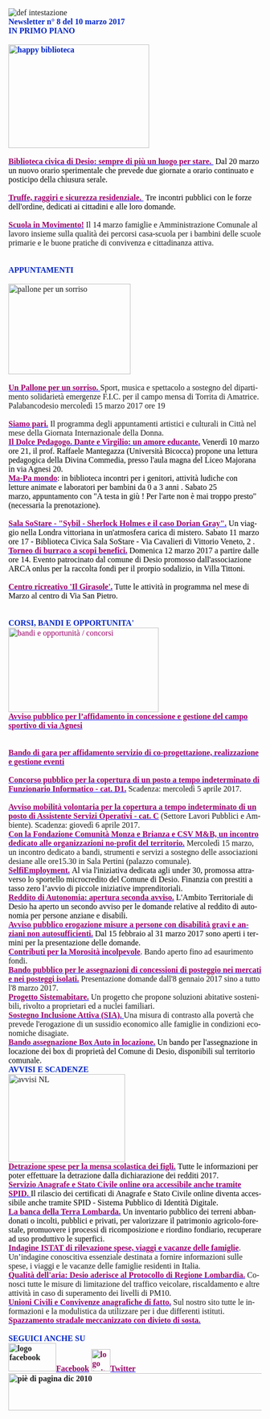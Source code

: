 <html xmlns:v="urn:schemas-microsoft-com:vml" xmlns:o="urn:schemas-microsoft-com:office:office" xmlns:w="urn:schemas-microsoft-com:office:word" xmlns:m="http://schemas.microsoft.com/office/2004/12/omml" xmlns="http://www.w3.org/TR/REC-html40"><head><meta http-equiv=Content-Type content="text/html; charset=utf-8"><meta name=Generator content="Microsoft Word 15 (filtered medium)"><!--[if !mso]><style>v\:* {behavior:url(#default#VML);}
o\:* {behavior:url(#default#VML);}
w\:* {behavior:url(#default#VML);}
.shape {behavior:url(#default#VML);}
</style><![endif]--><style><!--
/* Font Definitions */
@font-face
	{font-family:"Cambria Math";
	panose-1:2 4 5 3 5 4 6 3 2 4;}
@font-face
	{font-family:Calibri;
	panose-1:2 15 5 2 2 2 4 3 2 4;}
/* Style Definitions */
p.MsoNormal, li.MsoNormal, div.MsoNormal
	{margin:0cm;
	margin-bottom:.0001pt;
	font-size:12.0pt;
	font-family:"Times New Roman",serif;}
a:link, span.MsoHyperlink
	{mso-style-priority:99;
	color:blue;
	text-decoration:underline;}
a:visited, span.MsoHyperlinkFollowed
	{mso-style-priority:99;
	color:purple;
	text-decoration:underline;}
p.msonormal0, li.msonormal0, div.msonormal0
	{mso-style-name:msonormal;
	mso-margin-top-alt:auto;
	margin-right:0cm;
	mso-margin-bottom-alt:auto;
	margin-left:0cm;
	font-size:12.0pt;
	font-family:"Times New Roman",serif;}
span.StileMessaggioDiPostaElettronica20
	{mso-style-type:personal-reply;
	font-family:"Calibri",sans-serif;
	color:windowtext;}
.MsoChpDefault
	{mso-style-type:export-only;
	font-family:"Calibri",sans-serif;
	mso-fareast-language:EN-US;}
@page WordSection1
	{size:612.0pt 792.0pt;
	margin:70.85pt 2.0cm 2.0cm 2.0cm;}
div.WordSection1
	{page:WordSection1;}
--></style><!--[if gte mso 9]><xml>
<o:shapedefaults v:ext="edit" spidmax="1026" />
</xml><![endif]--><!--[if gte mso 9]><xml>
<o:shapelayout v:ext="edit">
<o:idmap v:ext="edit" data="1" />
</o:shapelayout></xml><![endif]--></head><body lang=IT link=blue vlink=purple><div class=WordSection1><div><div><div><div><div><p class=MsoNormal><img id="_x0000_i1025" src="http://www.comune.desio.mb.it/servizi/gestionedocumentale/visualizzadocumento.aspx?id=6276" alt="def intestazione"><o:p></o:p></p><div><div><p class=MsoNormal><strong><span style='color:#0426C6'>Newsletter n°&nbsp;8 del&nbsp;10 marzo 2017</span></strong><o:p></o:p></p></div><div><p class=MsoNormal><strong><span style='color:#0426C6'>IN PRIMO PIANO</span></strong><o:p></o:p></p></div><div><p class=MsoNormal>&nbsp;<o:p></o:p></p></div><div><p class=MsoNormal><b><span style='color:#0426C6'><img width=280 height=206 style='width:2.9166in;height:2.1458in' id="_x0000_i1026" src="http://www.comune.desio.mb.it/servizi/gestionedocumentale/visualizzadocumento.aspx?ID=22250" alt="happy biblioteca"></span></b><o:p></o:p></p></div><div><p class=MsoNormal>&nbsp;<o:p></o:p></p></div><div><p class=MsoNormal><a href="http://www.comune.desio.mb.it/servizi/notizie/notizie_fase02.aspx?ID=43469" target="_blank"><strong><span style='color:#990066'>Biblioteca civica di Desio: sempre di più un luogo per stare. </span></strong></a><span style='color:#990066'>&nbsp;</span><span style='color:black'>Dal 20 marzo un nuovo orario sperimentale che prevede due giornate a orario continuato e posticipo della chiusura serale. &nbsp;</span><o:p></o:p></p></div><div><p class=MsoNormal><span style='color:#0426C6'>&nbsp;</span><o:p></o:p></p></div><div><p class=MsoNormal><span style='color:black'><a href="http://www.comune.desio.mb.it/servizi/notizie/notizie_fase02.aspx?ID=43449" target="_blank"><strong><span style='color:#990066;background:white'>Truffe, raggiri e sicurezza residenziale. </span></strong></a><span style='background:white'>&nbsp;</span>Tre incontri pubblici con le forze dell'ordine, dedicati ai cittadini e alle loro domande.</span><o:p></o:p></p></div><div><p class=MsoNormal>&nbsp;<o:p></o:p></p></div><div><p class=MsoNormal><a href="http://www.comune.desio.mb.it/servizi/notizie/notizie_fase02.aspx?ID=43454" target="_blank"><strong><span style='color:#990066'>Scuola in Movimento!</span></strong></a><strong><span style='color:#CC3366'> </span></strong>Il 14 marzo famiglie e Amministrazione Comunale al lavoro insieme sulla qualità dei percorsi casa-scuola per i bambini delle scuole primarie e le buone pratiche di convivenza e cittadinanza attiva. <o:p></o:p></p></div><div><p class=MsoNormal>&nbsp;<o:p></o:p></p></div><div><p class=MsoNormal>&nbsp;<o:p></o:p></p></div><div><p class=MsoNormal><strong><span style='color:#0426C6'>APPUNTAMENTI </span></strong><o:p></o:p></p></div><div><p class=MsoNormal>&nbsp;<o:p></o:p></p></div><div><p class=MsoNormal><img border=0 width=243 height=180 style='width:2.5312in;height:1.875in' id="_x0000_i1027" src="http://www.comune.desio.mb.it/servizi/gestionedocumentale/visualizzadocumento.aspx?ID=22249" alt="pallone per un sorriso "><o:p></o:p></p></div><div><p class=MsoNormal>&nbsp;<o:p></o:p></p></div><div><p class=MsoNormal><a href="http://www.comune.desio.mb.it/servizi/notizie/notizie_fase02.aspx?ID=43427" target="_blank"><strong><span style='color:#990066'>Un Pallone per un sorriso.</span></strong><strong><span style='color:#CC3366'> </span></strong></a>Sport, musica e spettacolo a sostegno del dipartimento solidarietà emergenze F.I.C. per il campo mensa di Torrita di Amatrice. Palabancodesio mercoledì 15 marzo 2017 ore 19<o:p></o:p></p></div><div><p class=MsoNormal><br><a href="http://www.comune.desio.mb.it/upload/desio/gestionedocumentale/culturandomarzo2017_784_22208.pdf" target="_blank"><strong><span style='color:#990066'>Siamo pari.</span></strong></a> Il programma degli appuntamenti artistici e culturali in Città nel mese della&nbsp;Giornata Internazionale della Donna. <o:p></o:p></p></div><div><div><p class=MsoNormal><strong><span style='color:#990066'><a href="https://www.liceodesio.gov.it/" target="_blank"><span style='color:#990066'>Il Dolce Pedagogo. Dante e Virgilio: un amore educante.</span></a></span></strong><span style='color:black'> Venerdì 10 marzo ore 21, il prof. Raffaele Mantegazza (Università Bicocca) propone&nbsp;una lettura pedagogica della Divina Commedia, presso l'aula magna del Liceo Majorana in via Agnesi 20. </span><o:p></o:p></p></div><div><p class=MsoNormal><span style='color:#990066'><a href="http://www.comune.desio.mb.it/servizi/notizie/notizie_fase02.aspx?ID=41527" target="_blank"><strong><span style='color:#990066'>Ma-Pa mondo</span></strong></a></span><span style='color:black'>: in biblioteca incontri per i genitori, attività ludiche con letture&nbsp;animate e laboratori per bambini da 0 a 3 anni . Sabato 25 marzo,&nbsp;appuntamento con &quot;A testa in giù ! Per l'arte non è mai troppo presto&quot; (necessaria la prenotazione).</span><o:p></o:p></p></div><div><p class=MsoNormal>&nbsp;<o:p></o:p></p></div></div><div><p class=MsoNormal><strong><span style='color:#990066'><a href="http://www.comune.desio.mb.it/servizi/notizie/notizie_fase02.aspx?ID=43346" target="_blank"><span style='color:#990066'>Sala SoStare - &quot;Sybil - Sherlock Holmes e il caso Dorian Gray&quot;.</span></a></span><span style='color:black'> </span></strong><span style='color:black'>Un viaggio nella Londra vittoriana in un'atmosfera carica di mistero. Sabato 11 marzo ore 17 - Biblioteca Civica&nbsp;Sala SoStare - Via Cavalieri di Vittorio Veneto, 2 .</span><o:p></o:p></p></div><div><div><p class=MsoNormal><strong><span style='color:#990066'><a href="http://www.comune.desio.mb.it/servizi/notizie/notizie_fase02.aspx?ID=43367" target="_blank"><span style='color:#990066'>Torneo di burraco a scopi benefici.</span></a></span></strong><span style='color:black'> Domenica 12 marzo 2017 a partire dalle ore 14. Evento patrocinato dal comune di Desio promosso dall'associazione ARCA onlus per la raccolta fondi per il prorpio sodalizio, in Villa Tittoni. </span><o:p></o:p></p></div><div><p class=MsoNormal>&nbsp;<o:p></o:p></p></div><div><p class=MsoNormal><span style='color:black'><a href="http://www.comune.desio.mb.it/servizi/notizie/notizie_fase02.aspx?ID=43331" target="_blank"><strong><span style='color:#990066'>Centro ricreativo 'Il Girasole'.</span></strong></a> Tutte le attività in programma nel mese di Marzo&nbsp;al centro&nbsp;di Via San Pietro. </span><o:p></o:p></p></div><div><p class=MsoNormal>&nbsp;<o:p></o:p></p></div><div><p class=MsoNormal>&nbsp;<o:p></o:p></p></div><div><p class=MsoNormal><strong><span style='color:#0426C6'>CORSI, BANDI E OPPORTUNITA'</span></strong> <o:p></o:p></p></div><div><p class=MsoNormal><span style='color:#990066'><img border=0 width=299 height=168 style='width:3.1145in;height:1.75in' id="_x0000_i1028" src="http://www.comune.desio.mb.it/servizi/gestionedocumentale/visualizzadocumento.aspx?id=18790" alt="bandi e opportunità / concorsi"></span><o:p></o:p></p></div><div><p class=MsoNormal><a href="http://www.comune.desio.mb.it/servizi/notizie/notizie_fase02.aspx?ID=43446" target="_blank"><o:p></o:p></a></p><div><p class=MsoNormal><strong><u><span style='color:#990066'><a href="http://www.comune.desio.mb.it/servizi/notizie/notizie_fase02.aspx?ID=43446" target="_blank"><span style='color:#990066'>Avviso pubblico per l’affidamento in concessione e gestione del campo sportivo di via Agnesi </span><span style='color:windowtext;font-weight:normal;text-decoration:none'><o:p></o:p></span></a></span></u></strong></p></div><p class=MsoNormal><o:p>&nbsp;</o:p></p></div><div><p class=MsoNormal>&nbsp;<o:p></o:p></p></div><div><p class=MsoNormal><a href="http://www.comune.desio.mb.it/servizi/notizie/notizie_fase02.aspx?ID=43410" target="_blank"><strong><span style='color:#990066'>Bando di gara per affidamento servizio di co-progettazione, realizzazione e gestione eventi </span></strong></a><o:p></o:p></p></div><div><p class=MsoNormal><br><a href="http://www.comune.desio.mb.it/servizi/notizie/notizie_fase02.aspx?ID=43461" target="_blank"><strong><span style='color:#990066'>Concorso pubblico per la copertura di&nbsp;un posto a tempo indeterminato di Funzionario Informatico - cat. D1.</span></strong></a><span style='color:#990066'> </span>Scadenza: mercoledì 5 aprile 2017.<o:p></o:p></p></div><div><p class=MsoNormal>&nbsp;<o:p></o:p></p></div><div><p class=MsoNormal><a href="http://www.comune.desio.mb.it/servizi/notizie/notizie_fase02.aspx?ID=43463" target="_blank"><strong><span style='color:#990066'>Avviso mobilità volontaria per la copertura a tempo indeterminato di un posto di Assistente Servizi Operativi - cat. C</span></strong></a>&nbsp;(Settore Lavori Pubblici e Ambiente). Scadenza: giovedì 6 aprile 2017.<o:p></o:p></p></div><div><p class=MsoNormal><a href="http://www.comune.desio.mb.it/servizi/notizie/notizie_fase02.aspx?ID=43389" target="_blank"><strong><span style='color:#990066'>Con la Fondazione Comunità Monza e Brianza e CSV M&amp;B, un incontro dedicato alle organizzazioni no-profit del territorio.</span></strong></a> Mercoledì 15 marzo, un incontro dedicato a bandi, strumenti e servizi a sostegno delle associazioni desiane alle ore15.30 in Sala Pertini (palazzo comunale).<o:p></o:p></p></div></div><div><p class=MsoNormal><span style='color:#990066'><a href="http://www.comune.desio.mb.it/servizi/notizie/notizie_fase02.aspx?ID=43223" target="_blank"><strong><span style='color:#990066'>SelfiEmployment.</span></strong></a></span><strong><span style='color:black'> </span></strong><span style='color:black'>Al via l'iniziativa dedicata agli under 30, promossa attraverso lo sportello microcredito del Comune di Desio. Finanzia con prestiti a tasso zero l’avvio di piccole iniziative imprenditoriali.</span><o:p></o:p></p></div><div><div><p class=MsoNormal><span style='color:#990066'><a href="http://www.comune.desio.mb.it/servizi/notizie/notizie_fase02.aspx?ID=43172" target="_blank"><strong><span style='color:#990066'>Reddito di Autonomia: apertura seconda avviso.</span></strong></a><strong> </strong></span><span style='color:black'>L'Ambito Territoriale di Desio ha aperto un secondo avviso per le domande relative al reddito di autonomia per persone anziane e disabili. </span><o:p></o:p></p></div><div><p class=MsoNormal><span style='color:#990066'><a href="http://www.comune.desio.mb.it/servizi/notizie/notizie_fase02.aspx?ID=43164" target="_blank"><strong><span style='color:#990066'>Avviso pubblico erogazione misure a persone con disabilità gravi e anziani non autosufficienti.</span></strong></a><strong> </strong></span><span style='color:black'>Dal 15 febbraio al 31 marzo 2017 sono aperti i termini per la presentazione delle domande.</span><o:p></o:p></p></div></div><div><p class=MsoNormal><strong><span style='color:#990066'><a href="http://www.comune.desio.mb.it/servizi/notizie/notizie_fase02.aspx?ID=42983" target="_blank"><span style='color:#990066'>Contributi per la Morosità incolpevole</span></a></span></strong>. Bando aperto fino ad esaurimento fondi. <o:p></o:p></p></div><div><p class=MsoNormal><strong><span style='color:#990066'><a href="http://www.comune.desio.mb.it/servizi/notizie/notizie_fase02.aspx?ID=42938" target="_blank"><span style='color:#990066'>Bando pubblico per le assegnazioni di concessioni di posteggio nei mercati e nei posteggi isolati.</span></a></span></strong> Presentazione domande dall'8 gennaio 2017 sino a tutto l'8 marzo 2017.<o:p></o:p></p></div><div><p class=MsoNormal><strong><span style='color:#990066'><a href="http://www.comune.desio.mb.it/servizi/notizie/notizie_fase02.aspx?ID=41431" target="_blank"><span style='color:#990066'>Progetto Sistemabitare.</span></a></span></strong> Un progetto che propone soluzioni abitative sostenibili, rivolto a proprietari ed a nuclei familiari. <o:p></o:p></p></div><div><p class=MsoNormal><strong><span style='color:#990066'><a href="http://www.comune.desio.mb.it/servizi/notizie/notizie_fase02.aspx?ID=40660" target="_blank"><span style='color:#990066'>Sostegno Inclusione Attiva (SIA).</span> </a></span></strong>Una misura di contrasto alla povertà che prevede l'erogazione di un sussidio economico alle famiglie in condizioni economiche disagiate.<o:p></o:p></p></div><div><div><p class=MsoNormal><span style='color:#990066'><a href="http://www.comune.desio.mb.it/servizi/notizie/notizie_fase02.aspx?ID=35369" target="_blank"><strong><span style='color:#990066'>Bando assegnazione Box Auto in locazione.</span></strong></a><strong> </strong></span><span style='color:black'>Un</span><strong><span style='color:#990066'> </span></strong><span style='color:black'>bando per l'assegnazione in locazione dei box di proprietà del Comune di Desio, disponibili sul territorio comunale.</span><o:p></o:p></p></div></div><div><p class=MsoNormal><strong><span style='color:#0426C6'>AVVISI E SCADENZE</span></strong> <o:p></o:p></p></div><div><div><p class=MsoNormal><img border=0 width=232 height=175 style='width:2.4166in;height:1.8229in' id="_x0000_i1029" src="http://www.comune.desio.mb.it/servizi/gestionedocumentale/visualizzadocumento.aspx?id=18789" alt="avvisi NL"><o:p></o:p></p></div><div><div><p class=MsoNormal><strong><span style='color:#990066'><a href="https://www.comune.desio.mb.it/upload/desio/newsletter/Detrazione%20spese%20per%20la%20mensa%20scolastica%20dei%20figli.%20Tutte%20le%20informazioni%20per%20poter%20effettuare%20la%20detrazione%20dalla%20dichiarazione%20dei%20redditi%202017" target="_blank"><span style='color:#990066'>Detrazione spese per la mensa scolastica dei figli.</span></a> </span></strong><span style='color:black'>Tutte le informazioni per poter effettuare la detrazione dalla dichiarazione dei redditi 2017.</span><o:p></o:p></p></div></div><div><div><div><p class=MsoNormal><strong><span style='color:#990066'><a href="http://www.comune.desio.mb.it/servizi/notizie/notizie_fase02.aspx?ID=43268" target="_blank"><span style='color:#990066'>Servizio Anagrafe e Stato Civile online ora accessibile anche tramite SPID</span><span style='color:#990066'>. </span></a></span></strong><span style='color:black'>Il rilascio dei certificati di Anagrafe e Stato Civile online diventa accessibile anche tramite SPID - Sistema Pubblico di Identità Digitale. </span><o:p></o:p></p></div><div><p class=MsoNormal><a href="http://www.comune.desio.mb.it/servizi/notizie/notizie_fase02.aspx?ID=43287" target="_blank"><strong><span style='color:#990066'>La banca della Terra Lombarda.</span></strong></a> <span style='color:black'>Un inventario pubblico dei terreni abbandonati o incolti, pubblici e privati, per valorizzare il patrimonio agricolo-forestale, promuovere i processi di ricomposizione e riordino fondiario, recuperare ad uso produttivo le superfici</span>.<o:p></o:p></p></div></div><p class=MsoNormal><strong><span style='color:#990066'><a href="http://www.comune.desio.mb.it/servizi/notizie/notizie_fase02.aspx?ID=43070" target="_blank"><span style='color:#990066'>Indagine ISTAT di rilevazione spese, viaggi e vacanze delle famiglie</span></a></span></strong>. Un’indagine conoscitiva essenziale destinata a fornire informazioni sulle spese, i viaggi e le vacanze delle famiglie residenti in Italia.<o:p></o:p></p></div><div><div><p class=MsoNormal><strong><span style='color:#990066'><a href="http://www.comune.desio.mb.it/servizi/notizie/notizie_fase02.aspx?ID=42950" target="_blank"><span style='color:#990066'>Qualità dell'aria: Desio aderisce al Protocollo di Regione Lombardia.</span></a></span></strong> Conosci tutte le misure di limitazione del traffico veicolare, riscaldamento e altre attività in caso di superamento dei livelli di PM10. <o:p></o:p></p></div></div></div><div><div><div><p class=MsoNormal><strong><span style='color:#990066'><a href="http://www.comune.desio.mb.it/servizi/notizie/notizie_fase02.aspx?ID=40869" target="_blank"><span style='color:#990066'>Unioni Civili e Convivenze anagrafiche di fatto.</span></a></span></strong> Sul nostro sito tutte le informazioni e la modulistica da utilizzare per i due differenti istituti.<o:p></o:p></p></div></div></div><div><p class=MsoNormal><strong><span style='color:#990066'><a href="http://www.comune.desio.mb.it/servizi/notizie/notizie_fase02.aspx?ID=40731" target="_blank"><o:p></o:p></a></span></strong></p><div><p class=MsoNormal><strong><u><span style='color:#990066'><a href="http://www.comune.desio.mb.it/servizi/notizie/notizie_fase02.aspx?ID=40731" target="_blank"><span style='color:#990066'>Spazzamento stradale meccanizzato con divieto di sosta.</span><span style='color:windowtext;font-weight:normal;text-decoration:none'><o:p></o:p></span></a></span></u></strong></p></div><p class=MsoNormal><o:p>&nbsp;</o:p></p></div><div><div><p class=MsoNormal><strong><span style='color:#0426C6'>SEGUICI ANCHE SU</span></strong><o:p></o:p></p></div><div><div><div><div><div><div><div><div><div><div><p class=MsoNormal><b><img border=0 width=95 height=56 style='width:.9895in;height:.5833in' id="_x0000_i1030" src="https://www.comune.desio.mb.it/servizi/gestionedocumentale/visualizzadocumento.aspx?ID=18791" alt="logo facebook"></b><a href="https://it-it.facebook.com/pages/Comune-Di-Desio/103441483073684" target="_blank"><strong><span style='color:#990066'>Facebook</span></strong></a><strong><span style='color:#990066'> </span></strong><b><span style='color:#990066'><img border=0 width=38 height=44 style='width:.3958in;height:.4583in' id="_x0000_i1031" src="https://www.comune.desio.mb.it/servizi/gestionedocumentale/visualizzadocumento.aspx?ID=18792" alt="logo twitter"></span></b><a href="https://mobile.twitter.com/comunedidesio" target="_blank"><strong><span style='color:#990066'>Twitter</span></strong></a><strong> </strong><o:p></o:p></p></div></div><div><p class=MsoNormal><b><img border=0 width=993 height=74 style='width:10.3437in;height:.7708in' id="_x0000_i1032" src="http://www.comune.desio.mb.it/servizi/gestionedocumentale/visualizzadocumento.aspx?id=6565" alt="piè di pagina dic 2010"></b><o:p></o:p></p></div></div></div></div></div></div></div></div></div></div></div></div></div></div